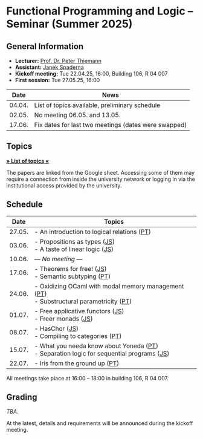 # Functional Programming and Logic – Seminar (Summer 2025)


## General Information

- **Lecturer:** [Prof. Dr. Peter Thiemann](/team/thiemann.md)
- **Assistant:** [Janek Spaderna](/team/spaderna.md)
- **Kickoff meeting:** Tue 22.04.25, 16:00, Building 106, R 04 007
- **First session:** Tue 27.05.25, 16:00

| Date   | News |
| ------ | ---- |
| 04.04. | List of topics available, preliminary schedule |
| 02.05. | No meeting 06.05. and 13.05. |
| 17.06. | Fix dates for last two meetings (dates were swapped) |


## Topics

**[» List of topics «][topics]**

The papers are linked from the Google sheet. Accessing some of them may require
a connection from inside the university network or logging in via the
institutional access provided by the university.

[topics]: https://docs.google.com/spreadsheets/d/1qVXBEEjuaQBhBjqbRrG1Ub8mBG3bDBRYWWTdi941xWI/edit?usp=sharing


## Schedule

| Date   | Topics                                                             |
| ------ | ------------------------------------------------------------------ |
| 27.05. | - An introduction to logical relations ([PT][]) |
| 03.06. | - Propositions as types ([JS][])<br>- A taste of linear logic ([JS][]) |
| 10.06. | *— No meeting —* |
| 17.06. | - Theorems for free! ([JS][])<br>- Semantic subtyping ([PT][]) |
| 24.06. | - Oxidizing OCaml with modal memory management ([PT][])<br>- Substructural parametricity ([PT][]) |
| 01.07. | - Free applicative functors ([JS][])<br>- Freer monads ([JS][]) |
| 08.07. | - HasChor ([JS][])<br>- Compiling to categories ([PT][]) |
| 15.07. | - What you needa know about Yoneda ([PT][])<br>- Separation logic for sequential programs ([JS][]) |
| 22.07. | - Iris from the ground up ([PT][]) |

All meetings take place at 16:00 – 18:00 in building 106, R 04 007.

[PT]: /team/thiemann.md
[JS]: /team/spaderna.md


## Grading

*TBA.*

At the latest, details and requirements will be announced during the kickoff
meeting.
